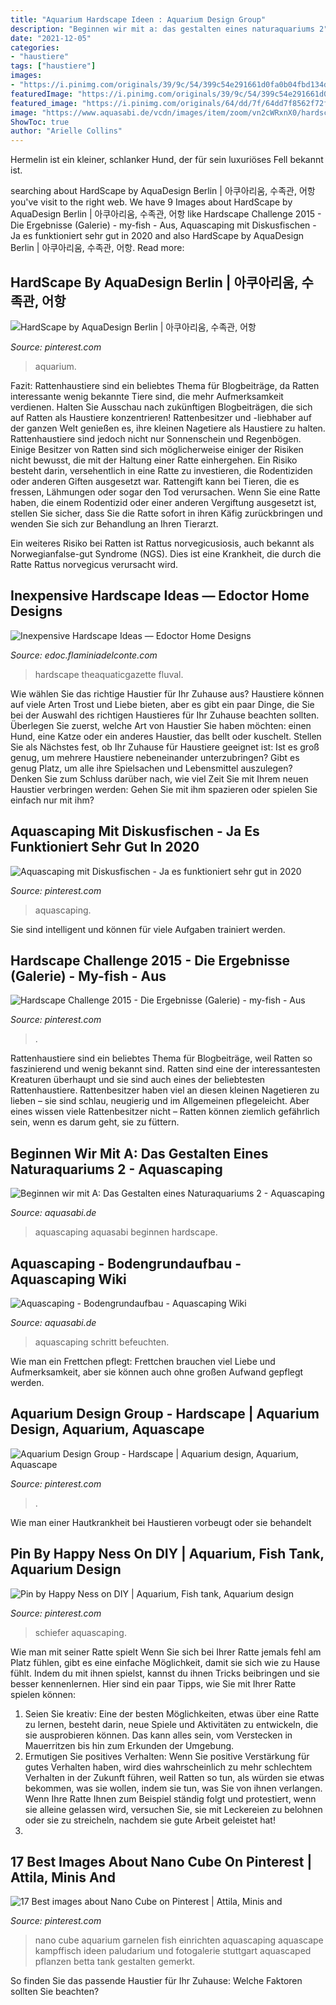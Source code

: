 ```yaml
---
title: "Aquarium Hardscape Ideen : Aquarium Design Group"
description: "Beginnen wir mit a: das gestalten eines naturaquariums 2"
date: "2021-12-05"
categories:
- "haustiere"
tags: ["haustiere"]
images:
- "https://i.pinimg.com/originals/39/9c/54/399c54e291661d0fa0b04fbd134d8b77.jpg"
featuredImage: "https://i.pinimg.com/originals/39/9c/54/399c54e291661d0fa0b04fbd134d8b77.jpg"
featured_image: "https://i.pinimg.com/originals/64/dd/7f/64dd7f8562f72f778729959d77534b26.jpg"
image: "https://www.aquasabi.de/vcdn/images/item/zoom/vn2cWRxnX0/hardscape.jpg"
ShowToc: true
author: "Arielle Collins"
---
```



Hermelin ist ein kleiner, schlanker Hund, der für sein luxuriöses Fell bekannt ist.

	

		
searching about HardScape by AquaDesign Berlin | 아쿠아리움, 수족관, 어항 you've visit to the right web. We have 9 Images about HardScape by AquaDesign Berlin | 아쿠아리움, 수족관, 어항 like Hardscape Challenge 2015 - Die Ergebnisse (Galerie) - my-fish - Aus, Aquascaping mit Diskusfischen - Ja es funktioniert sehr gut in 2020 and also HardScape by AquaDesign Berlin | 아쿠아리움, 수족관, 어항. Read more:
		
    
## HardScape By AquaDesign Berlin | 아쿠아리움, 수족관, 어항

<img loading=lazy src="https://i.pinimg.com/736x/ec/3f/00/ec3f00adf005df07b4998e0b8dafce9d--aquarium-decorations-aquarium-ideas.jpg" onerror="this.onerror=null;this.src='https://tse1.mm.bing.net/th?id=OIP.kibmLQeir4eZFO1LRB4mAAHaDY&amp;pid=15.1';" alt="HardScape by AquaDesign Berlin | 아쿠아리움, 수족관, 어항">

_Source: pinterest.com_

>aquarium. 

	

Fazit: Rattenhaustiere sind ein beliebtes Thema für Blogbeiträge, da Ratten interessante wenig bekannte Tiere sind, die mehr Aufmerksamkeit verdienen. Halten Sie Ausschau nach zukünftigen Blogbeiträgen, die sich auf Ratten als Haustiere konzentrieren!
Rattenbesitzer und -liebhaber auf der ganzen Welt genießen es, ihre kleinen Nagetiere als Haustiere zu halten. Rattenhaustiere sind jedoch nicht nur Sonnenschein und Regenbögen. Einige Besitzer von Ratten sind sich möglicherweise einiger der Risiken nicht bewusst, die mit der Haltung einer Ratte einhergehen.
Ein Risiko besteht darin, versehentlich in eine Ratte zu investieren, die Rodentiziden oder anderen Giften ausgesetzt war. Rattengift kann bei Tieren, die es fressen, Lähmungen oder sogar den Tod verursachen. Wenn Sie eine Ratte haben, die einem Rodentizid oder einer anderen Vergiftung ausgesetzt ist, stellen Sie sicher, dass Sie die Ratte sofort in ihren Käfig zurückbringen und wenden Sie sich zur Behandlung an Ihren Tierarzt.

Ein weiteres Risiko bei Ratten ist Rattus norvegicusiosis, auch bekannt als Norwegianfalse-gut Syndrome (NGS). Dies ist eine Krankheit, die durch die Ratte Rattus norvegicus verursacht wird.

    
## Inexpensive Hardscape Ideas — Edoctor Home Designs

<img loading=lazy src="https://edoc.flaminiadelconte.com/wp-content/uploads/2014/08/Aquarium-Hardscape-Ideas.jpg" onerror="this.onerror=null;this.src='https://tse3.mm.bing.net/th?id=OIP.ac-kpBKtkOHdAHbv7YP9EgHaFj&amp;pid=15.1';" alt="Inexpensive Hardscape Ideas — Edoctor Home Designs">

_Source: edoc.flaminiadelconte.com_

>hardscape theaquaticgazette fluval. 

	

Wie wählen Sie das richtige Haustier für Ihr Zuhause aus?
Haustiere können auf viele Arten Trost und Liebe bieten, aber es gibt ein paar Dinge, die Sie bei der Auswahl des richtigen Haustieres für Ihr Zuhause beachten sollten. Überlegen Sie zuerst, welche Art von Haustier Sie haben möchten: einen Hund, eine Katze oder ein anderes Haustier, das bellt oder kuschelt. Stellen Sie als Nächstes fest, ob Ihr Zuhause für Haustiere geeignet ist: Ist es groß genug, um mehrere Haustiere nebeneinander unterzubringen? Gibt es genug Platz, um alle ihre Spielsachen und Lebensmittel auszulegen? Denken Sie zum Schluss darüber nach, wie viel Zeit Sie mit Ihrem neuen Haustier verbringen werden: Gehen Sie mit ihm spazieren oder spielen Sie einfach nur mit ihm?

    
## Aquascaping Mit Diskusfischen - Ja Es Funktioniert Sehr Gut In 2020

<img loading=lazy src="https://i.pinimg.com/originals/39/9c/54/399c54e291661d0fa0b04fbd134d8b77.jpg" onerror="this.onerror=null;this.src='https://tse4.mm.bing.net/th?id=OIP.LQCT4MYSXiCmcyaU4u5CkQHaJ4&amp;pid=15.1';" alt="Aquascaping mit Diskusfischen - Ja es funktioniert sehr gut in 2020">

_Source: pinterest.com_

>aquascaping. 

	

Sie sind intelligent und können für viele Aufgaben trainiert werden.

    
## Hardscape Challenge 2015 - Die Ergebnisse (Galerie) - My-fish - Aus

<img loading=lazy src="https://i.pinimg.com/originals/69/f1/8c/69f18cb37b6a8aa8b2b3af2f4d5977e5.jpg" onerror="this.onerror=null;this.src='https://tse2.mm.bing.net/th?id=OIP.iNYAPaQ1qE2u1bAFTwh3wQHaFj&amp;pid=15.1';" alt="Hardscape Challenge 2015 - Die Ergebnisse (Galerie) - my-fish - Aus">

_Source: pinterest.com_

>. 

	

Rattenhaustiere sind ein beliebtes Thema für Blogbeiträge, weil Ratten so faszinierend und wenig bekannt sind.
Ratten sind eine der interessantesten Kreaturen überhaupt und sie sind auch eines der beliebtesten Rattenhaustiere. Rattenbesitzer haben viel an diesen kleinen Nagetieren zu lieben – sie sind schlau, neugierig und im Allgemeinen pflegeleicht. Aber eines wissen viele Rattenbesitzer nicht – Ratten können ziemlich gefährlich sein, wenn es darum geht, sie zu füttern.

    
## Beginnen Wir Mit A: Das Gestalten Eines Naturaquariums 2 - Aquascaping

<img loading=lazy src="https://www.aquasabi.de/vcdn/images/item/zoom/vn2cWRxnX0/hardscape.jpg" onerror="this.onerror=null;this.src='https://tse1.mm.bing.net/th?id=OIP._5zRT5IImQJMfzddSPasngHaEf&amp;pid=15.1';" alt="Beginnen wir mit A: Das Gestalten eines Naturaquariums 2 - Aquascaping">

_Source: aquasabi.de_

>aquascaping aquasabi beginnen hardscape. 

	



    
## Aquascaping - Bodengrundaufbau - Aquascaping Wiki

<img loading=lazy src="https://www.aquasabi.de/vcdn/images/dynamic/adaptive/tbFWe0F7UE/aquascaping-bodengrund-aufbau#10.jpg" onerror="this.onerror=null;this.src='https://tse3.mm.bing.net/th?id=OIP.D1OCRCJnunhxMH9ldUYxbAHaC_&amp;pid=15.1';" alt="Aquascaping - Bodengrundaufbau - Aquascaping Wiki">

_Source: aquasabi.de_

>aquascaping schritt befeuchten. 

	

Wie man ein Frettchen pflegt: Frettchen brauchen viel Liebe und Aufmerksamkeit, aber sie können auch ohne großen Aufwand gepflegt werden.

    
## Aquarium Design Group - Hardscape | Aquarium Design, Aquarium, Aquascape

<img loading=lazy src="https://i.pinimg.com/736x/40/ea/a4/40eaa4a70d41f849898ebcda4bd23c1f--aquarium-design-aquascaping.jpg" onerror="this.onerror=null;this.src='https://tse2.mm.bing.net/th?id=OIP.-THDhHfk7bKquqMxVQzXfAHaCg&amp;pid=15.1';" alt="Aquarium Design Group - Hardscape | Aquarium design, Aquarium, Aquascape">

_Source: pinterest.com_

>. 

	

Wie man einer Hautkrankheit bei Haustieren vorbeugt oder sie behandelt

    
## Pin By Happy Ness On DIY | Aquarium, Fish Tank, Aquarium Design

<img loading=lazy src="https://i.pinimg.com/originals/64/dd/7f/64dd7f8562f72f778729959d77534b26.jpg" onerror="this.onerror=null;this.src='https://tse4.mm.bing.net/th?id=OIP.16Hf0hViaqoTtrYB75v3HwHaFL&amp;pid=15.1';" alt="Pin by Happy Ness on DIY | Aquarium, Fish tank, Aquarium design">

_Source: pinterest.com_

>schiefer aquascaping. 

	

Wie man mit seiner Ratte spielt
Wenn Sie sich bei Ihrer Ratte jemals fehl am Platz fühlen, gibt es eine einfache Möglichkeit, damit sie sich wie zu Hause fühlt. Indem du mit ihnen spielst, kannst du ihnen Tricks beibringen und sie besser kennenlernen. Hier sind ein paar Tipps, wie Sie mit Ihrer Ratte spielen können:
1. Seien Sie kreativ: Eine der besten Möglichkeiten, etwas über eine Ratte zu lernen, besteht darin, neue Spiele und Aktivitäten zu entwickeln, die sie ausprobieren können. Das kann alles sein, vom Verstecken in Mauerritzen bis hin zum Erkunden der Umgebung.
2. Ermutigen Sie positives Verhalten: Wenn Sie positive Verstärkung für gutes Verhalten haben, wird dies wahrscheinlich zu mehr schlechtem Verhalten in der Zukunft führen, weil Ratten so tun, als würden sie etwas bekommen, was sie wollen, indem sie tun, was Sie von ihnen verlangen. Wenn Ihre Ratte Ihnen zum Beispiel ständig folgt und protestiert, wenn sie alleine gelassen wird, versuchen Sie, sie mit Leckereien zu belohnen oder sie zu streicheln, nachdem sie gute Arbeit geleistet hat!
3.

    
## 17 Best Images About Nano Cube On Pinterest | Attila, Minis And

<img loading=lazy src="https://s-media-cache-ak0.pinimg.com/736x/d7/89/02/d789023c45c6452e543f3c509728bea0.jpg" onerror="this.onerror=null;this.src='https://tse2.mm.bing.net/th?id=OIP.SBz7uiPteUErZusbKK14bwHaE8&amp;pid=15.1';" alt="17 Best images about Nano Cube on Pinterest | Attila, Minis and">

_Source: pinterest.com_

>nano cube aquarium garnelen fish einrichten aquascaping aquascape kampffisch ideen paludarium und fotogalerie stuttgart aquascaped pflanzen betta tank gestalten gemerkt. 

	

So finden Sie das passende Haustier für Ihr Zuhause: Welche Faktoren sollten Sie beachten?

